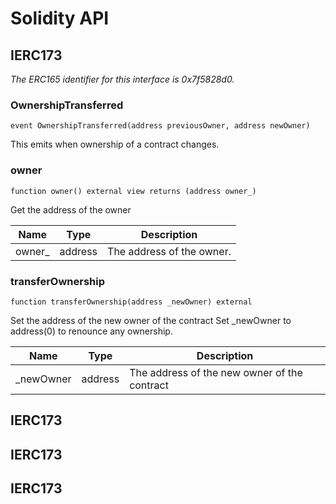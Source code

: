 # Solidity API

## IERC173

_The ERC165 identifier for this interface is 0x7f5828d0._

### OwnershipTransferred

```solidity
event OwnershipTransferred(address previousOwner, address newOwner)
```

This emits when ownership of a contract changes.

### owner

```solidity
function owner() external view returns (address owner_)
```

Get the address of the owner

| Name | Type | Description |
| ---- | ---- | ----------- |
| owner_ | address | The address of the owner. |

### transferOwnership

```solidity
function transferOwnership(address _newOwner) external
```

Set the address of the new owner of the contract
Set _newOwner to address(0) to renounce any ownership.

| Name | Type | Description |
| ---- | ---- | ----------- |
| _newOwner | address | The address of the new owner of the contract |

## IERC173

## IERC173

## IERC173


